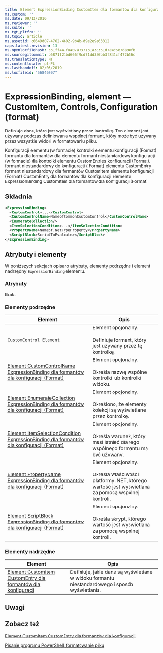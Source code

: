 ```yaml
---
title: Element ExpressionBinding CustomItem dla formantów dla konfiguracji (Format) | Dokumentacja firmy Microsoft
ms.custom: ''
ms.date: 09/13/2016
ms.reviewer: ''
ms.suite: ''
ms.tgt_pltfrm: ''
ms.topic: article
ms.assetid: c6649d07-4762-4602-9b4b-d9e2e9e63312
caps.latest.revision: 13
ms.openlocfilehash: 531ff447f8407a737131a38351d7e4c6e7da90fb
ms.sourcegitcommit: b6871f21bd666f9cd71dd336bb3f844cf472b56c
ms.translationtype: MT
ms.contentlocale: pl-PL
ms.lasthandoff: 02/03/2019
ms.locfileid: "56846207"
---
```

# <a name="expressionbinding-element-for-customitem-for-controls-for-configuration-format"></a>ExpressionBinding, element — CustomItem, Controls, Configuration (format)

Definiuje dane, które jest wyświetlany przez kontrolkę. Ten element jest używany podczas definiowania wspólnej formant, który może być używany przez wszystkie widoki w formatowaniu pliku.

Konfiguracji elementu (w formacie) kontrolki elementu konfiguracji (Format) formantu dla formantów dla elementu formant niestandardowy konfiguracji (w formacie) dla kontrolki elementu CustomEntries konfiguracji (Format), formant niestandardowy do konfiguracji ( Format) elementu CustomEntry formant niestandardowy dla formantów CustomItem elementu konfiguracji (Format) CustomEntry dla formantów dla konfiguracji elementu ExpressionBinding CustomItem dla formantów dla konfiguracji (Format)

## <a name="syntax"></a>Składnia

```xml
<ExpressionBinding>
  <CustomControl>...</CustomControl>
  <CustomControlName>NameofCommonCustomControl</CustomControlName>
  <EnumerateCollection/>
  <ItemSelectionCondition>...</ItemSelectionCondition>
  <PropertyName>Nameof.NetTypeProperty</PropertyName>
  <ScriptBlock>ScriptToEvaluate></ScriptBlock>
</ExpressionBinding>
```

## <a name="attributes-and-elements"></a>Atrybuty i elementy

W poniższych sekcjach opisano atrybuty, elementy podrzędne i element nadrzędny `ExpressionBinding` elementu.

### <a name="attributes"></a>Atrybuty

Brak.

### <a name="child-elements"></a>Elementy podrzędne

|Element|Opis|
|-------------|-----------------|
|`CustomControl Element`|Element opcjonalny.<br /><br /> Definiuje formant, który jest używany przez tę kontrolkę.|
|[Element CustomControlName ExpressionBinding dla formantów dla konfiguracji (Format)](./customcontrolname-element-for-expressionbinding-for-controls-for-configuration-format.md)|Element opcjonalny.<br /><br /> Określa nazwę wspólne kontrolki lub kontrolki widoku.|
|[Element EnumerateCollection ExpressionBinding dla formantów dla konfiguracji (Format)](./enumeratecollection-element-for-expressionbinding-for-controls-for-configuration-format.md)|Element opcjonalny.<br /><br /> Określono, że elementy kolekcji są wyświetlane przez kontrolkę.|
|[Element ItemSelectionCondition ExpressionBinding dla formantów dla konfiguracji (Format)](./itemselectioncondition-element-for-expressionbinding-for-controls-for-configuration-format.md)|Element opcjonalny.<br /><br /> Określa warunek, który musi istnieć dla tego wspólnego formantu ma być używany.|
|[Element PropertyName ExpressionBinding dla formantów dla konfiguracji (Format)](./propertyname-element-for-expressionbinding-for-controls-for-configuration-format.md)|Element opcjonalny.<br /><br /> Określa właściwości platformy .NET, którego wartość jest wyświetlana za pomocą wspólnej kontroli.|
|[Element ScriptBlock ExpressionBinding dla formantów dla konfiguracji (Format)](./scriptblock-element-for-expressionbinding-for-controls-for-configuration-format.md)|Element opcjonalny.<br /><br /> Określa skrypt, którego wartość jest wyświetlana za pomocą wspólnej kontroli.|

### <a name="parent-elements"></a>Elementy nadrzędne

|Element|Opis|
|-------------|-----------------|
|[Element CustomItem CustomEntry dla formantów dla konfiguracji](./customitem-element-for-customentry-for-controls-for-configuration-format.md)|Definiuje, jakie dane są wyświetlane w widoku formantu niestandardowego i sposób wyświetlania.|

## <a name="remarks"></a>Uwagi

## <a name="see-also"></a>Zobacz też

[Element CustomItem CustomEntry dla formantów dla konfiguracji](./customitem-element-for-customentry-for-controls-for-configuration-format.md)

[Pisanie programu PowerShell, formatowanie pliku](./writing-a-powershell-formatting-file.md)

